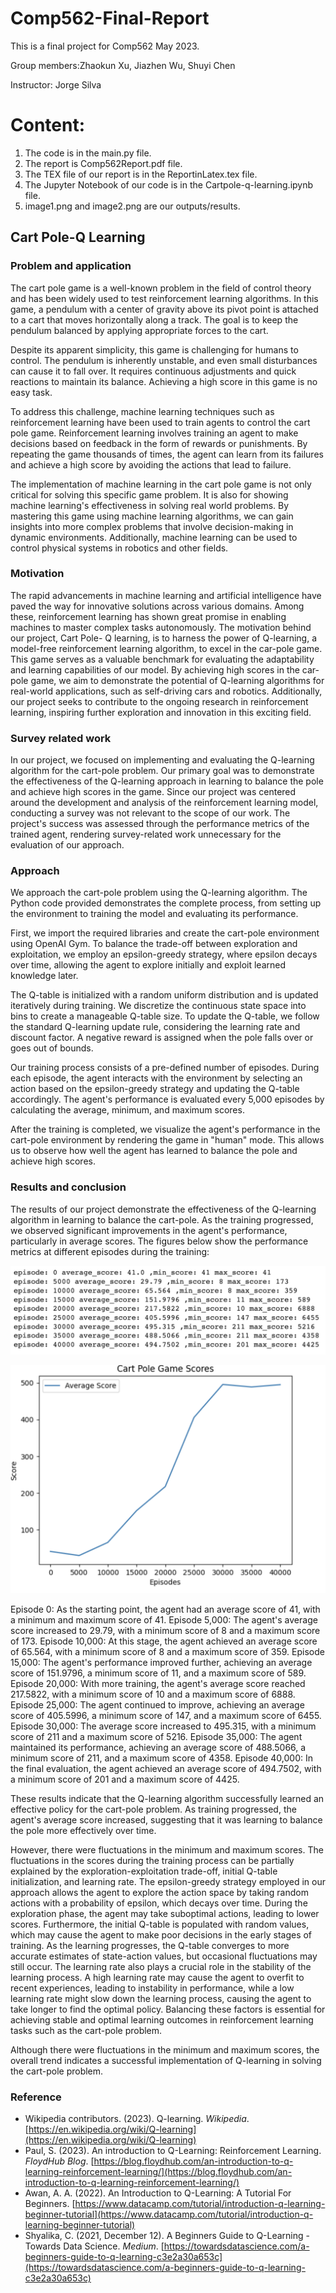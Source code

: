 # Comp562-Final-Report
This is a final project for Comp562 May 2023.

Group members:Zhaokun Xu, Jiazhen Wu, Shuyi Chen

Instructor: Jorge Silva



# Content:
1. The code is in the main.py file.
2. The report is Comp562Report.pdf file.
3. The TEX file of our report is in the ReportinLatex.tex file.
4. The Jupyter Notebook of our code is in the Cartpole-q-learning.ipynb file.
5. image1.png and image2.png are our outputs/results.




## Cart Pole-Q Learning




### Problem and application

  The cart pole game is a well-known problem in the field of control theory and has been widely used to test reinforcement learning algorithms. In this game, a pendulum with a center of gravity above its pivot point is attached to a cart that moves horizontally along a track. The goal is to keep the pendulum balanced by applying appropriate forces to the cart.

Despite its apparent simplicity, this game is challenging for humans to control. The pendulum is inherently unstable, and even small disturbances can cause it to fall over. It requires continuous adjustments and quick reactions to maintain its balance. Achieving a high score in this game is no easy task.

To address this challenge, machine learning techniques such as reinforcement learning have been used to train agents to control the cart pole game. Reinforcement learning involves training an agent to make decisions based on feedback in the form of rewards or punishments. By repeating the game thousands of times, the agent can learn from its failures and achieve a high score by avoiding the actions that lead to failure.

The implementation of machine learning in the cart pole game is not only critical for solving this specific game problem. It is also for showing machine learning's effectiveness in solving real world problems. By mastering this game using machine learning algorithms, we can gain insights into more complex problems that involve decision-making in dynamic environments. Additionally, machine learning can be used to control physical systems in robotics and other fields.



### Motivation

The rapid advancements in machine learning and artificial intelligence have paved the way for innovative solutions across various domains. Among these, reinforcement learning has shown great promise in enabling machines to master complex tasks autonomously. The motivation behind our project, Cart Pole- Q learning, is to harness the power of Q-learning, a model-free reinforcement learning algorithm, to excel in the car-pole game. This game serves as a valuable benchmark for evaluating the adaptability and learning capabilities of our model. By achieving high scores in the car-pole game, we aim to demonstrate the potential of Q-learning algorithms for real-world applications, such as self-driving cars and robotics. Additionally, our project seeks to contribute to the ongoing research in reinforcement learning, inspiring further exploration and innovation in this exciting field.


### Survey related work
In our project, we focused on implementing and evaluating the Q-learning algorithm for the cart-pole problem. Our primary goal was to demonstrate the effectiveness of the Q-learning approach in learning to balance the pole and achieve high scores in the game. Since our project was centered around the development and analysis of the reinforcement learning model, conducting a survey was not relevant to the scope of our work. The project's success was assessed through the performance metrics of the trained agent, rendering survey-related work unnecessary for the evaluation of our approach.
  
 
 
### Approach

We approach the cart-pole problem using the Q-learning algorithm. The Python code provided demonstrates the complete process, from setting up the environment to training the model and evaluating its performance.

First, we import the required libraries and create the cart-pole environment using OpenAI Gym. To balance the trade-off between exploration and exploitation, we employ an epsilon-greedy strategy, where epsilon decays over time, allowing the agent to explore initially and exploit learned knowledge later.

The Q-table is initialized with a random uniform distribution and is updated iteratively during training. We discretize the continuous state space into bins to create a manageable Q-table size. To update the Q-table, we follow the standard Q-learning update rule, considering the learning rate and discount factor. A negative reward is assigned when the pole falls over or goes out of bounds.

Our training process consists of a pre-defined number of episodes. During each episode, the agent interacts with the environment by selecting an action based on the epsilon-greedy strategy and updating the Q-table accordingly. The agent's performance is evaluated every 5,000 episodes by calculating the average, minimum, and maximum scores.

After the training is completed, we visualize the agent's performance in the cart-pole environment by rendering the game in "human" mode. This allows us to observe how well the agent has learned to balance the pole and achieve high scores.

### Results and conclusion

The results of our project demonstrate the effectiveness of the Q-learning algorithm in learning to balance the cart-pole. As the training progressed, we observed significant improvements in the agent's performance, particularly in average scores. The figures below show the performance metrics at different episodes during the training:

![Performance metrics](image1.png)

![Performance metrics](image2.png)

Episode 0: As the starting point, the agent had an average score of 41, with a minimum and maximum score of 41.
Episode 5,000: The agent's average score increased to 29.79, with a minimum score of 8 and a maximum score of 173.
Episode 10,000: At this stage, the agent achieved an average score of 65.564, with a minimum score of 8 and a maximum score of 359.
Episode 15,000: The agent's performance improved further, achieving an average score of 151.9796, a minimum score of 11, and a maximum score of 589.
Episode 20,000: With more training, the agent's average score reached 217.5822, with a minimum score of 10 and a maximum score of 6888.
Episode 25,000: The agent continued to improve, achieving an average score of 405.5996, a minimum score of 147, and a maximum score of 6455.
Episode 30,000: The average score increased to 495.315, with a minimum score of 211 and a maximum score of 5216.
Episode 35,000: The agent maintained its performance, achieving an average score of 488.5066, a minimum score of 211, and a maximum score of 4358.
Episode 40,000: In the final evaluation, the agent achieved an average score of 494.7502, with a minimum score of 201 and a maximum score of 4425.
  
These results indicate that the Q-learning algorithm successfully learned an effective policy for the cart-pole problem. As training progressed, the agent's average score increased, suggesting that it was learning to balance the pole more effectively over time. 
 
However, there were fluctuations in the minimum and maximum scores. The fluctuations in the scores during the training process can be partially explained by the exploration-exploitation trade-off, initial Q-table initialization, and learning rate. The epsilon-greedy strategy employed in our approach allows the agent to explore the action space by taking random actions with a probability of epsilon, which decays over time. During the exploration phase, the agent may take suboptimal actions, leading to lower scores. Furthermore, the initial Q-table is populated with random values, which may cause the agent to make poor decisions in the early stages of training. As the learning progresses, the Q-table converges to more accurate estimates of state-action values, but occasional fluctuations may still occur. The learning rate also plays a crucial role in the stability of the learning process. A high learning rate may cause the agent to overfit to recent experiences, leading to instability in performance, while a low learning rate might slow down the learning process, causing the agent to take longer to find the optimal policy. Balancing these factors is essential for achieving stable and optimal learning outcomes in reinforcement learning tasks such as the cart-pole problem. 

Although there were fluctuations in the minimum and maximum scores,  the overall trend indicates a successful implementation of Q-learning in solving the cart-pole problem.


### Reference
- Wikipedia contributors. (2023). Q-learning. _Wikipedia_. [https://en.wikipedia.org/wiki/Q-learning](https://en.wikipedia.org/wiki/Q-learning)
- Paul, S. (2023). An introduction to Q-Learning: Reinforcement Learning. _FloydHub Blog_. [https://blog.floydhub.com/an-introduction-to-q-learning-reinforcement-learning/](https://blog.floydhub.com/an-introduction-to-q-learning-reinforcement-learning/)
- Awan, A. A. (2022). An Introduction to Q-Learning: A Tutorial For Beginners. [https://www.datacamp.com/tutorial/introduction-q-learning-beginner-tutorial](https://www.datacamp.com/tutorial/introduction-q-learning-beginner-tutorial)
- Shyalika, C. (2021, December 12). A Beginners Guide to Q-Learning - Towards Data Science. _Medium_. [https://towardsdatascience.com/a-beginners-guide-to-q-learning-c3e2a30a653c](https://towardsdatascience.com/a-beginners-guide-to-q-learning-c3e2a30a653c)










